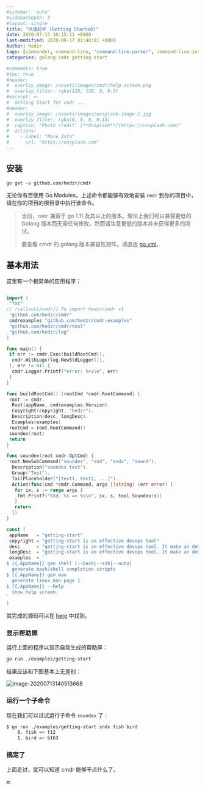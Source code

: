 ```yaml
---
#sidebar: 'auto'
#sidebarDepth: 3
#layout: single
title: "快速起步 (Getting Started)"
date: 2020-07-13 10:15:11 +0800
last-modified: 2020-08-17 01:40:01 +0800
Author: hedzr
tags: [commander, command-line, "command-line-parser", command-line-interface,  getops, posix, posix-compatible, hierarchical-configuration, hierarchy, cli, golang]
categories: golang cmdr getting-start

#comments: true
#toc: true
#header:
#  overlay_image: /assets/images/cmdr/help-screen.png
#  overlay_filter: rgba(128, 128, 0, 0.3)
#excerpt: >-
#  Getting Start for cmdr ...
#header:
#  overlay_image: /assets/images/unsplash-image-1.jpg
#  overlay_filter: rgba(0, 0, 0, 0.15)
#  caption: "Photo credit: [**Unsplash**](https://unsplash.com)"
#  actions:
#    - label: "More Info"
#      url: "https://unsplash.com"
---
```


## 安装

`go get -v github.com/hedzr/cmdr`

无论你有否使用 Go Modules，上述命令都能够有效地安装 `cmdr` 到你的项目中，请在你的项目的根目录中执行该命令。

> 当前，`cmdr` 兼容于 go 1.11 及其以上的版本。理论上我们可以兼容更低的 Golang 版本而无需任何修改，然而请注意更低的版本并未获得更多的测试。
>
> 要查看 cmdr 的 golang 版本兼容性矩阵，请直达 [go.yml](https://github.com/hedzr/cmdr/blob/master/.github/workflows/go.yml)。

## 基本用法

这里有一个极简单的应用程序：

```go main.go

import (
 "fmt"
// !callout[/cmdr/] To import hedzr/cmdr v1
 "github.com/hedzr/cmdr"
 cmdrexamples "github.com/hedzr/cmdr-examples"
 "github.com/hedzr/cmdr/tool"
 "github.com/hedzr/log"
)

func main() {
 if err := cmdr.Exec(buildRootCmd(),
  cmdr.WithLogx(log.NewStdLogger()),
 ); err != nil {
  cmdr.Logger.Printf("error: %+v\n", err)
 }
}

func buildRootCmd() (rootCmd *cmdr.RootCommand) {
 root := cmdr.
  Root(appName, cmdrexamples.Version).
  Copyright(copyright, "hedzr").
  Description(desc, longDesc).
  Examples(examples)
 rootCmd = root.RootCommand()
 soundex(root)
 return
}

func soundex(root cmdr.OptCmd) {
 root.NewSubCommand("soundex", "snd", "sndx", "sound").
  Description("soundex test").
  Group("Test").
  TailPlaceholder("[text1, text2, ...]").
  Action(func(cmd *cmdr.Command, args []string) (err error) {
   for ix, s := range args {
    fmt.Printf("%5d. %s => %s\n", ix, s, tool.Soundex(s))
   }
   return
  })
}

const (
 appName   = "getting-start"
 copyright = "getting-start is an effective devops tool"
 desc      = "getting-start is an effective devops tool. It make an demo application for `cmdr`."
 longDesc  = "getting-start is an effective devops tool. It make an demo application for `cmdr`."
 examples  = `
$ {{.AppName}} gen shell [--bash|--zsh|--auto]
  generate bash/shell completion scripts
$ {{.AppName}} gen man
  generate linux man page 1
$ {{.AppName}} --help
  show help screen.
`
)
```

其完成的源码可以在 [here](https://github.com/hedzr/cmdr-examples/blob/master/examples/getting-start) 中找到。

### 显示帮助屏

运行上面的程序以显示自动生成的帮助屏：

```bash
go run ./examples/getting-start
```

结果应该和下图基本上无差别：

![image-20200713140513668](/cmdr/HwWo1v2JczCEat7.png)

### 运行一个子命令

现在我们可以试试运行子命令 `soundex` 了：

```bash
$ go run ./examples/getting-start sndx fish bird
    0. fish => f12
    1. bird => b163
```

### 搞定了

上面走过，就可以知道 cmdr 能够干点什么了。

🔚
